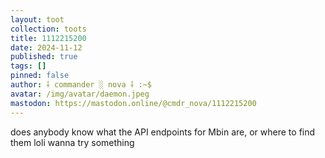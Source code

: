 ```yaml
---
layout: toot
collection: toots
title: 1112215200
date: 2024-11-12
published: true
tags: []
pinned: false
author: ⸸ commander ░ nova ⸸ :~$
avatar: /img/avatar/daemon.jpeg
mastodon: https://mastodon.online/@cmdr_nova/1112215200
---
```


does anybody know what the API endpoints for Mbin are, or where to find them loli wanna try something
